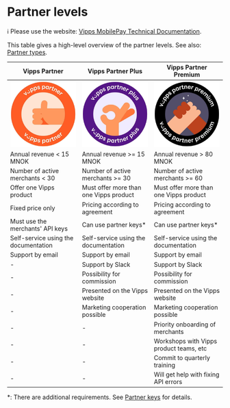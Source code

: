 <!-- START_METADATA
---
title: Partner levels
sidebar_label: Partner levels
sidebar_position: 10
pagination_next: null
pagination_prev: null
---
END_METADATA -->

# Partner levels

<!-- START_COMMENT -->

ℹ️ Please use the website:
[Vipps MobilePay Technical Documentation](https://vippsas.github.io/vipps-developer-docs/).

<!-- END_COMMENT -->

This table gives a high-level overview of the partner levels.
See also:
[Partner types](https://vippsas.github.io/vipps-developer-docs/docs/vipps-partner#partner-types).


| Vipps Partner                              | Vipps Partner Plus                         | Vipps Partner Premium                    |
| ------------------------------------------ | ------------------------------------------ | ---------------------------------------- |
| ![Vipps Partner](images/vipps-partner.jpg) | ![Vipps Partner Plus](images/vipps-partner-plus.jpg) | ![Vipps Partner Premium](images/vipps-partner-premium.jpg)
| Annual revenue < 15 MNOK                   | Annual revenue >= 15 MNOK                  | Annual revenue > 80 MNOK                 |
| Number of active merchants < 30            | Number of active merchants >= 30           | Number of active merchants >= 60         |
| Offer one Vipps product                    | Must offer more than one Vipps product     | Must offer more than one Vipps product   |
| Fixed price only                           | Pricing according to agreement             | Pricing according to agreement           |
| Must use the merchants' API keys           | Can use partner keys*                      | Can use partner keys*                    |  
| Self-service using the documentation       | Self-service using the documentation       | Self-service using the documentation     |
| Support by email                           | Support by email                           | Support by email                         |
| -                                          | Support by Slack                           | Support by Slack                         |
| -                                          | Possibility for commission                 | Possibility for commission               |
| -                                          | Presented on the Vipps website             | Presented on the Vipps website           |
| -                                          | Marketing cooperation possible             | Marketing cooperation possible           |
| -                                          | -                                          | Priority onboarding of merchants         |
| -                                          | -                                          | Workshops with Vipps product teams, etc  |
| -                                          | -                                          | Commit to quarterly training             |
| -                                          | -                                          | Will get help with fixing API errors     |

*: There are additional requirements. See
[Partner keys](https://vippsas.github.io/vipps-developer-docs/docs/vipps-partner/partner-keys)
for details.

